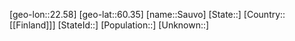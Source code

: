 ﻿---
location: [60.35,22.58]
type: City
tags:
- geo/City


SpocWebEntityId: 33977
isDeleted: false
confidential: public

---
[geo-lon::22.58]
[geo-lat::60.35]
[name::Sauvo]
[State::]
[Country::[[Finland]]]
[StateId::]
[Population::]
[Unknown::]

